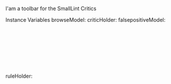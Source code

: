 I'am a toolbar for the SmallLint CriticsInstance Variables	browseModel:		<Object>	criticHolder:		<Object>	falsepositiveModel:		<Object>	ruleHolder:		<Object>	transformModel:		<Object>browseModel	- xxxxxcriticHolder	- xxxxxfalsepositiveModel	- xxxxxruleHolder	- xxxxxtransformModel	- xxxxx